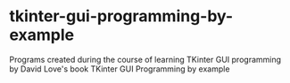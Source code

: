 # tkinter-gui-programming-by-example
Programs created during the course of learning TKinter GUI programming by David Love's book TKinter GUI Programming by example

